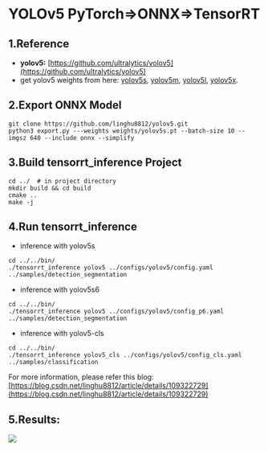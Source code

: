 # YOLOv5 PyTorch=>ONNX=>TensorRT

## 1.Reference
- **yolov5:** [https://github.com/ultralytics/yolov5](https://github.com/ultralytics/yolov5)
- get yolov5 weights from here: [yolov5s](https://github.com/ultralytics/yolov5/releases/download/v3.0/yolov5s.pt), 
[yolov5m](https://github.com/ultralytics/yolov5/releases/download/v3.0/yolov5m.pt), 
[yolov5l](https://github.com/ultralytics/yolov5/releases/download/v3.0/yolov5l.pt), 
[yolov5x](https://github.com/ultralytics/yolov5/releases/download/v3.0/yolov5x.pt).

## 2.Export ONNX Model
```
git clone https://github.com/linghu8812/yolov5.git
python3 export.py ---weights weights/yolov5s.pt --batch-size 10 --imgsz 640 --include onnx --simplify
```

## 3.Build tensorrt_inference Project
```
cd ../  # in project directory
mkdir build && cd build
cmake ..
make -j
```

## 4.Run tensorrt_inference
- inference with yolov5s
```
cd ../../bin/
./tensorrt_inference yolov5 ../configs/yolov5/config.yaml ../samples/detection_segmentation
```
- inference with yolov5s6
```
cd ../../bin/
./tensorrt_inference yolov5 ../configs/yolov5/config_p6.yaml ../samples/detection_segmentation
```

- inference with yolov5-cls
```
cd ../../bin/
./tensorrt_inference yolov5_cls ../configs/yolov5/config_cls.yaml ../samples/classification
```

For more information, please refer this blog: [https://blog.csdn.net/linghu8812/article/details/109322729](https://blog.csdn.net/linghu8812/article/details/109322729)

## 5.Results:
![](prediction.jpg)
